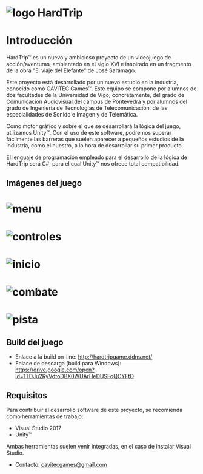 # ![logo](https://avatars3.githubusercontent.com/u/32564126?v=4&s=200) HardTrip

# Introducción

HardTrip™ es un nuevo y ambicioso proyecto de un videojuego de acción/aventuras, ambientado en el siglo XVI e inspirado en un fragmento de la obra "El viaje del Elefante" de José Saramago.

Este proyecto está desarrollado por un nuevo estudio en la industria, conocido como CAViTEC Games™. Este equipo se compone por alumnos de dos facultades de la Universidad de Vigo, concretamente, del grado de Comunicación Audiovisual del campus de Pontevedra y por alumnos del grado de Ingeniería de Tecnologías de Telecomunicación, de las especialidades de Sonido e Imagen y de Telemática.

Como motor gráfico y sobre el que se desarrollará la lógica del juego, utilizamos Unity™. Con el uso de este software, podremos superar fácilmente las barreras que suelen aparecer a pequeños estudios de la industria, como el nuestro, a lo hora de desarrollar su primer producto.

El lenguaje de programación empleado para el desarrollo de la lógica de HardTrip será C#, para el cual Unity™ nos ofrece total compatibilidad.

## Imágenes del juego
# ![menu](https://github.com/isma527/Hard-Trip/blob/master/Images/MainMenu.PNG) 
# ![controles](https://github.com/isma527/Hard-Trip/blob/master/Images/Controles.PNG)
# ![inicio](https://github.com/isma527/Hard-Trip/blob/master/Images/Inicio.PNG)
# ![combate](https://github.com/isma527/Hard-Trip/blob/master/Images/combate.PNG)
# ![pista](https://github.com/isma527/Hard-Trip/blob/master/Images/Pista.PNG)
## Build del juego

* Enlace a la build on-line: http://hardtripgame.ddns.net/
* Enlace de descarga (build para Windows): https://drive.google.com/open?id=1TDJu2RyVdtoDBX0WUArHeDUSFqQCYFtO

## Requisitos

Para contribuír al desarrollo software de este proyecto, se recomienda como herramientas de trabajo:

* Visual Studio 2017
* Unity™

Ambas herramientas suelen venir integradas, en el caso de instalar Visual Studio.


* Contacto: cavitecgames@gmail.com
